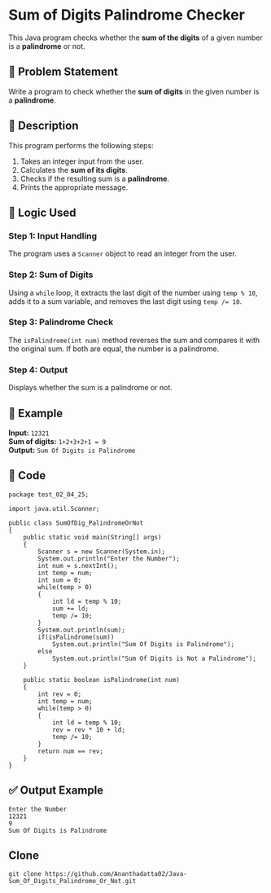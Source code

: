 
# Sum of Digits Palindrome Checker

This Java program checks whether the **sum of the digits** of a given number is a **palindrome** or not.

## 🧾 Problem Statement
Write a program to check whether the **sum of digits** in the given number is a **palindrome**.

## 📌 Description
This program performs the following steps:
1. Takes an integer input from the user.
2. Calculates the **sum of its digits**.
3. Checks if the resulting sum is a **palindrome**.
4. Prints the appropriate message.

## 🧠 Logic Used

### Step 1: Input Handling
The program uses a `Scanner` object to read an integer from the user.

### Step 2: Sum of Digits
Using a `while` loop, it extracts the last digit of the number using `temp % 10`, adds it to a sum variable, and removes the last digit using `temp /= 10`.

### Step 3: Palindrome Check
The `isPalindrome(int num)` method reverses the sum and compares it with the original sum. If both are equal, the number is a palindrome.

### Step 4: Output
Displays whether the sum is a palindrome or not.

## 📎 Example

**Input:** `12321`  
**Sum of digits:** `1+2+3+2+1 = 9`  
**Output:** `Sum Of Digits is Palindrome`

## 📄 Code

```
package test_02_04_25;

import java.util.Scanner;

public class SumOfDig_PalindromeOrNot 
{
    public static void main(String[] args) 
    {
        Scanner s = new Scanner(System.in);
        System.out.println("Enter the Number");
        int num = s.nextInt();
        int temp = num;
        int sum = 0;
        while(temp > 0)
        {
            int ld = temp % 10;
            sum += ld;
            temp /= 10;
        }
        System.out.println(sum);
        if(isPalindrome(sum))
            System.out.println("Sum Of Digits is Palindrome");
        else    
            System.out.println("Sum Of Digits is Not a Palindrome");
    }

    public static boolean isPalindrome(int num)
    {
        int rev = 0;
        int temp = num;
        while(temp > 0)
        {
            int ld = temp % 10;
            rev = rev * 10 + ld;
            temp /= 10;
        }
        return num == rev;
    }
}
```

## ✅ Output Example
```
Enter the Number
12321
9
Sum Of Digits is Palindrome
```

## Clone
```
git clone https://github.com/Ananthadatta02/Java-Sum_Of_Digits_Palindrome_Or_Not.git
```
